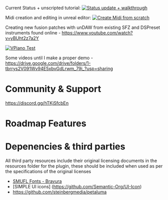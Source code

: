 Current Status + unscripted tutorial:
[![Status update + walkthrough](https://img.youtube.com/vi/03D83qDnJc8/0.jpg)](https://www.youtube.com/watch?v=03D83qDnJc8)

Midi creation and editing in unreal editor: 
[![Create Midi from scratch](https://img.youtube.com/vi/6XvwXRE4sAw/0.jpg)](https://www.youtube.com/watch?v=6XvwXRE4sAw)

Creating new fusion patches with unDAW from existing SFZ and DSPreset instruments found online - https://www.youtube.com/watch?v=yBUht2z7a2Y

[![VPiano Test](https://img.youtube.com/vi/NkY0bB5pHyE/0.jpg)](https://www.youtube.com/watch?v=NkY0bB5pHyE)


Some videos until I make a proper demo - https://drive.google.com/drive/folders/1-tbrrys2V091Wv94E5xbvGdLrwm_79i_?usp=sharing

# Community & Support

https://discord.gg/hTKjSfcbEn


# Roadmap Features

# Depenencies & third parties
All third party resources include their original licensing documents in the resources folder for the plugin, these should be included when used as per the specifications of the original licenses 
- [SMUFL Fonts - Bravura](https://github.com/steinbergmedia/bravura)
- [SIMPLE UI icons] (https://github.com/Semantic-Org/UI-Icon)
- https://github.com/steinbergmedia/petaluma


